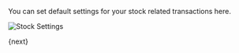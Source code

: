 You can set default settings for your stock related transactions here.

<img class="screenshot" alt="Stock Settings" src="{{url_prefix}}/assets/img/stock/stock-settings.png">

{next}